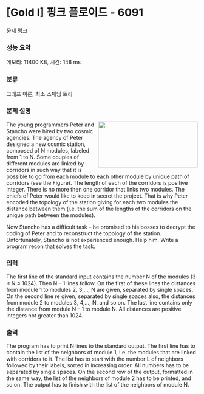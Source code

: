 # [Gold I] 핑크 플로이드 - 6091 

[문제 링크](https://www.acmicpc.net/problem/6091) 

### 성능 요약

메모리: 11400 KB, 시간: 148 ms

### 분류

그래프 이론, 최소 스패닝 트리

### 문제 설명

<p><img alt="" src="https://onlinejudgeimages.s3-ap-northeast-1.amazonaws.com/problem/6091/1.png" style="float:right; height:121px; width:262px">The young programmers Peter and Stancho were hired by two cosmic agencies. The agency of Peter designed a new cosmic station, composed of N modules, labeled from 1 to N. Some couples of different modules are linked by corridors in such way that it is possible to go from each module to each other module by unique path of corridors (see the Figure). The length of each of the corridors is positive integer. There is no more then one corridor that links two modules. The chiefs of Peter would like to keep in secret the project. That is why Peter encoded the topology of the station giving for each two modules the distance between them (i.e. the sum of the lengths of the corridors on the unique path between the modules).</p>

<p>Now Stancho has a difficult task – he promised to his bosses to decrypt the coding of Peter and to reconstruct the topology of the station. Unfortunately, Stancho is not experienced enough. Help him. Write a program recon that solves the task.</p>

### 입력 

 <p>The first line of the standard input contains the number N of the modules (3 ≤ N ≤ 1024). Then N – 1 lines follow. On the first of these lines the distances from module 1 to modules 2, 3,…, N are given, separated by single spaces. On the second line re given, separated by single spaces also, the distances from module 2 to modules 3, 4,…, N, and so on. The last line contains only the distance from module N – 1 to module N. All distances are positive integers not greater than 1024.</p>

### 출력 

 <p>The program has to print N lines to the standard output. The first line has to contain the list of the neighbors of module 1, i.e. the modules that are linked with corridors to it. The list has to start with the number L of neighbors followed by their labels, sorted in increasing order. All numbers has to be separated by single spaces. On the second row of the output, formatted in the same way, the list of the neighbors of module 2 has to be printed, and so on. The output has to finish with the list of the neighbors of module N.</p>

